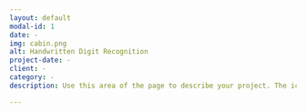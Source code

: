 ```yaml
---
layout: default
modal-id: 1
date: -
img: cabin.png
alt: Handwritten Digit Recognition
project-date: -
client: -
category: -
description: Use this area of the page to describe your project. The icon above is part of a free icon set by <a href="https://sellfy.com/p/8Q9P/jV3VZ/">Flat Icons</a>. On their website, you can download their free set with 16 icons, or you can purchase the entire set with 146 icons for only $12!

---
```

